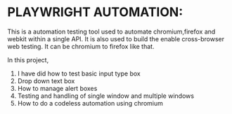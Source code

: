 # PLAYWRIGHT AUTOMATION:

This is a automation testing tool used to automate chromium,firefox and webkit within a single API.
It is also used to build the enable cross-browser web testing. It can be chromium to firefox like that.

In this project,
1. I have did how to test basic input type box
2. Drop down text box
3. How to manage alert boxes
4. Testing and handling of single window and multiple windows
5. How to do a codeless automation using chromium
